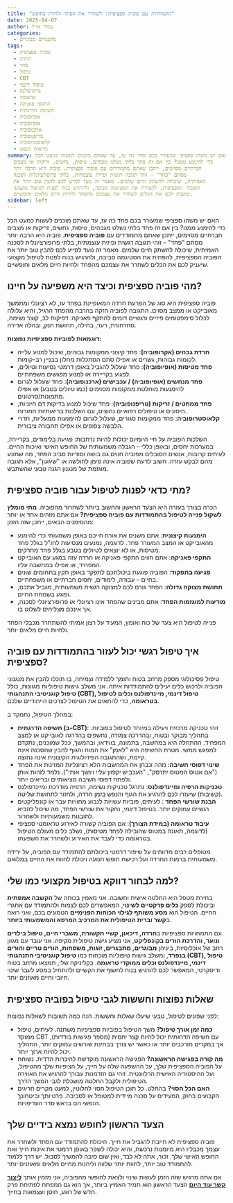 ```yaml
---
title: "התמודדות עם פוביה ספציפית: לשחרר את הפחד ולחיות בחופש"
date: 2025-04-07
author: עמיר אייל
categories:
  - מתבגרים מבוגרים
tags:
  - פוביה ספציפית
  - חרדה
  - פחד
  - טיפול
  - CBT
  - טיפול דינמי
  - מיינדפולנס
  - טראומה
  - התקפי פאניקה
  - חשיפה הדרגתית
  - אקרופוביה
  - אופיופוביה
  - ארכנופוביה
  - טריפנופוביה
  - קלאוסטרופוביה
  - בריאות הנפש
summary: האם יש משהו ספציפי שמעורר בכם פחד כה עז, עד שאתם מוכנים לעשות כמעט הכל
  כדי להימנע ממנו? בין אם זה פחד בלתי נשלט מגבהים, טיסות, נחשים, זריקות או מצבים
  חברתיים מסוימים, ייתכן שאתם מתמודדים עם פוביה ספציפית. פוביה היא הרבה יותר
  מסתם "פחד" – זוהי תגובה רגשית ופיזית עוצמתית, בלתי פרופורציונלית לסכנה
  האמיתית, שיכולה להשתק חיים שלמים. מאמר זה נועד לסייע לכם להבין טוב יותר את
  הפוביה הספציפית, להפחית את הסטיגמה סביבה, ולהרגיש בנוח לפנות לטיפול מקצועי
  שיעניק לכם את הכלים לשחרר את עצמכם מהפחד ולחיות חיים מלאים וחופשיים.
sidebar: left
---
```




האם יש משהו ספציפי שמעורר בכם פחד כה עז, עד שאתם מוכנים לעשות כמעט הכל כדי להימנע ממנו? בין אם זה פחד בלתי נשלט מגבהים, טיסות, נחשים, זריקות או מצבים חברתיים מסוימים, ייתכן שאתם מתמודדים עם **פוביה ספציפית**. פוביה היא הרבה יותר מסתם "פחד" – זוהי תגובה רגשית ופיזית עוצמתית, בלתי פרופורציונלית לסכנה האמיתית, שיכולה להשתק חיים שלמים. מאמר זה נועד לסייע לכם להבין טוב יותר את הפוביה הספציפית, להפחית את הסטיגמה סביבה, ולהרגיש בנוח לפנות לטיפול מקצועי שיעניק לכם את הכלים לשחרר את עצמכם מהפחד ולחיות חיים מלאים וחופשיים.

## מהי פוביה ספציפית וכיצד היא משפיעה על חיינו?

פוביה ספציפית היא סוג של הפרעת חרדה המאופיינת בפחד עז, לא רציונלי ומתמשך מאובייקט או ממצב מסוים. התגובה לפוביה חזקה בהרבה מהפחד הרגיל, והיא עלולה לכלול סימפטומים פיזיים ורגשיים דומים להתקף פאניקה: דפיקות לב, קוצר נשימה, סחרחורת, רעד, בחילה, תחושת חנק, ובהלה אדירה.

**דוגמאות לפוביות ספציפיות נפוצות:**

* **חרדת גבהים (אקרופוביה)**: פחד קיצוני ממקומות גבוהים, שיכול למנוע עלייה לקומות גבוהות, גשרים או אפילו סתם הסתכלות מחלון בבניין רב-קומות.
* **פחד מטיסות (אופיופוביה)**: פחד שעלול להגביל באופן דרמטי נסיעות וטיולים, לפגוע בקריירה או למנוע מפגשים משפחתיים.
* **פחד מנחשים (אופיופוביה) / עכבישים (ארכנופוביה)**: פחד שעלול לגרום להימנעות מוחלטת ממקומות מסוימים (כמו טיולים בטבע) או אפילו מתמונות/סרטונים.
* **פחד ממחטים / זריקות (טריפנופוביה)**: פחד שיכול למנוע בדיקות דם חיוניות, חיסונים או טיפולים רפואיים נחוצים, עם השלכות בריאותיות חמורות.
* **קלאוסטרופוביה**: פחד ממקומות סגורים, שעלול לגרום להימנעות ממעליות, חדרי הלבשה צפופים או אפילו תחבורה ציבורית.

השלכות הפוביה על חיי היומיום יכולות להיות נרחבות: פגיעה בלימודים, בקריירה, במערכות יחסים, ובאופן כללי – הגבלה משמעותית של החופש האישי ואיכות החיים. לעיתים קרובות, אנשים הסובלים מפוביה חווים גם בושה וסודיות סביב הפחד, מה שמונע מהם לבקש עזרה. חשוב לדעת שפוביה אינה סימן לחולשה או "שיגעון", אלא תגובה מוגזמת של מנגנון הגנה טבעי שהשתבש.

## מתי כדאי לפנות לטיפול עבור פוביה ספציפית?

הכרה בצורך בעזרה היא הצעד הראשון והחשוב ביותר לשחרור מהפוביה. **מתי מומלץ לשקול פנייה לטיפול בהתמודדות עם פוביה ספציפית?** אם אתם מזהים אחד או יותר מהסימנים הבאים, ייתכן שזה הזמן:

* **הימנעות קיצונית**: אתם משנים את אורח חייכם באופן משמעותי כדי להימנע מהאובייקט או המצב המעורר פחד. לדוגמה, נמנעים מנסיעות לחו"ל בגלל פחד מטיסות, או לא יוצאים לטיולים בטבע בגלל פחד מחרקים.
* **התקפי פאניקה**: אתם חווים התקפי פאניקה או חרדה עזה במגע עם האובייקט המפחיד, או אפילו במחשבה עליו.
* **פגיעה בתפקוד**: הפוביה פוגעת ביכולתכם לתפקד באופן תקין בתחומים שונים בחיים – עבודה, לימודים, יחסים חברתיים או משפחתיים.
* **תחושת מצוקה גדולה**: הפחד גורם לכם למצוקה רגשית משמעותית, מגביל אתכם, ופוגע בשמחת החיים.
* **מודעות למוגזמות הפחד**: אתם מבינים שהפחד אינו רציונלי או פרופורציונלי לסכנה, אך אינכם מצליחים לשלוט בו.

פנייה לטיפול היא צעד של כוח ואומץ, המעיד על רצון אמיתי להשתחרר מכבלי הפחד ולחיות חיים מלאים יותר.

## איך טיפול רגשי יכול לעזור בהתמודדות עם פוביה ספציפית?

טיפול פסיכולוגי מספק מרחב בטוח ותומך ללמידה וצמיחה, בו תוכלו להבין את מנגנוני הפוביה ולרכוש כלים יעילים להתמודדות איתה. אני משלב גישות טיפוליות מגוונות, כולל **טיפול קוגניטיבי התנהגותי (CBT), טיפול דינמי, מיינדפולנס וכלים לטיפול בטראומה**, כדי להתאים את הטיפול לצרכים הייחודיים שלכם.

במהלך הטיפול, נתמקד ב:

* **חשיפה הדרגתית (ב-CBT)**: זוהי טכניקה מרכזית ויעילה במיוחד לטיפול בפוביות. בתהליך מבוקר ובטוח, ובהדרכה צמודה, נחשפים בהדרגה לאובייקט או למצב המפחיד. ההתחלה היא במחשבה, בתמונה, בווידאו, ובהמשך, ככל שמוכנים, נתקדם למפגש ממשי. מטרת החשיפה היא "לאמן" את המוח והגוף להבין שהסכנה אינה קיימת, ושהתגובה הפיזיולוגית הקיצונית אינה נחוצה.
* **שינוי דפוסי חשיבה**: נזהה ונבחן את המחשבות הלא רציונליות המזינות את הפחד ("אם אטוס המטוס יתרסק", "העכביש יקפוץ עליי וינשך אותי"). נלמד לזהות אותן ולפתח דפוסי חשיבה מציאותיים ובריאים יותר.
* **טכניקות הרפיה ומיינדפולנס**: נתרגל טכניקות נשימה, הרפיה מודרכת ומיינדפולנס (קשיבות) שיעזרו לכם להרגיע את הגוף והנפש בזמן חרדה, ולחזור לתחושת שליטה.
* **הבנת שורשי הפחד** : לעיתים, פוביות עשויות לנבוע מחוויות עבר או קונפליקטים רגשיים עמוקים יותר. בטיפול דינמי, נחקור את שורשי הפחד, מה שיכול להביא לתובנות משמעותיות ולשחרור.
* **עיבוד טראומה (במידת הצורך)**: אם הפוביה קשורה לאירוע טראומטי ספציפי (לדוגמה, תאונה במטוס שהובילה לפחד מטיסות), נשלב כלים מעולם הטיפול בטראומה כדי לעבד את האירוע ולשחרר את השפעתו.

מטופלים רבים מדווחים על שיפור דרמטי ביכולתם להתמודד עם הפוביה, על ירידה משמעותית ברמות החרדה ועל רכישת חופש תנועה ויכולת לחוות את החיים במלואם.

## למה לבחור דווקא בטיפול מקצועי כמו שלי?

בחירת מטפל היא החלטה אישית וחשובה. אני מאמין בכוחה של **הקשבה אמפתית** וביכולת לספק **כלים פרקטיים לשינוי**, המאפשרים לכם לצמוח ולהתמודד עם אתגרי החיים. הטיפול הוא **מסע משותף לגילוי הכוחות הפנימיים** הטמונים בכם, ואני רואה ב**קשר וברית הטיפולית את המרכיב המרפא והמשמעותי ביותר**.

עם התמחויות ספציפיות ב**חרדה, דיכאון, קשיי תקשורת, משברי חיים, טיפול בילדים ונוער, והדרכת הורים בקונפליקט**, אני מציע גישה טיפולית מקיפה. אני עובד עם מגוון רחב של אוכלוסיות, ביניהן **מבוגרים, מתבגרים, זוגות, משפחות, הורים טריים והורים בנפרד**, ומשלב גישות טיפוליות מוכחות כמו **טיפול קוגניטיבי התנהגותי (CBT), טיפול דינמי, מיינדפולנס וכלים ממוקדי טראומה**. בקליניקה שלי, תמצאו מרחב בטוח ודיסקרטי, המאפשר לכם להרגיש בנוח לחשוף את הקשיים ולהתחיל במסע לעבר שינוי חיובי וחיים מאוזנים יותר.

## שאלות נפוצות וחששות לגבי טיפול בפוביה ספציפית 

לפני שפונים לטיפול, טבעי שיעלו שאלות וחששות. הנה כמה תשובות לשאלות נפוצות:

* **כמה זמן אורך טיפול?** משך הטיפול בפוביות ספציפיות משתנה. לעיתים, טיפול ממוקד CBT עם חשיפה הדרגתית יכול להיות קצר יחסית (מספר פגישות בודדות), אך במקרים מורכבים יותר או כאשר יש צורך בבחינת שורשים עמוקים יותר, התהליך יכול להיות ארוך יותר.
* **מה קורה בפגישה הראשונה?** הפגישה הראשונה מוקדשת להיכרות הדדית. נשוחח על הפוביה הספציפית שלך, על ההשפעה שלה על חייך, על הציפיות שלך מהטיפול, ועל ההיסטוריה האישית הרלוונטית. זוהי גם הזדמנות עבורך להרגיש את האווירה הטיפולית ולקבל החלטה מושכלת לגבי המשך הדרך.
* **האם הכל חסוי?** בהחלט. כל תוכן הטיפול חסוי לחלוטין, למעט מקרים חריגים הקבועים בחוק, המעידים על סכנה מיידית למטופל או לסביבה. פרטיותך וביטחונך הנפשי הם בראש סדר העדיפויות.

## הצעד הראשון לחופש נמצא בידיים שלך

פוביה ספציפית לא חייבת להגביל את חייך. היכולת להתמודד עם הפחד ולשחרר את עצמך מכבליו היא מיומנות נרכשת, והיא יכולה לשפר באופן דרמטי את איכות חייך ואת החופש האישי שלך. זכור, אתה לא לבד, ואין שום סיבה להמשיך לסבול. יש דרך ללמוד להתמודד טוב יותר, לחוות יותר שלווה וליהנות מחיים מלאים ומאוזנים יותר.

אם אתה מרגיש שזה הזמן לעשות שינוי ולצאת לחופשי מהפוביה, אני מזמין אותך **[ליצור קשר עוד היום](/contact)** הצעד הראשון הוא תמיד האמיץ ביותר, אך הוא גם המפתח לפתיחת פרק חדש של רוגע, חוסן ועצמאות בחייך.
